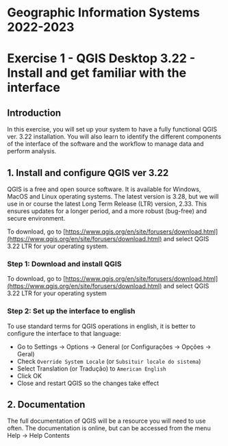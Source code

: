 # Geographic Information Systems 2022-2023

# Exercise 1 - QGIS Desktop 3.22  - Install and get familiar with the interface

## Introduction

In this exercise, you will set up your system to have a fully functional QGIS ver. 3.22 installation.
You will also learn to identify the different components of the interface of the software and the workflow 
to manage data and perform analysis.

## 1. Install and configure QGIS ver 3.22

QGIS is a free and open source software. It is available for Windows, MacOS and Linux operating systems. 
The latest version is 3.28, but we will use in or course the latest Long Term Release (LTR) version, 2.33. This ensures 
updates for a longer period, and a more robust (bug-free) and secure environment.

To download, go to [https://www.qgis.org/en/site/forusers/download.html](https://www.qgis.org/en/site/forusers/download.html)
and select QGIS 3.22 LTR for your operating system.

### **Step 1: Download and install QGIS**

To download, go to [https://www.qgis.org/en/site/forusers/download.html](https://www.qgis.org/en/site/forusers/download.html)
and select QGIS 3.22 LTR for your operating system

### **Step 2: Set up the interface to english**

To use standard terms for QGIS operations in english, it is better to configure the interface to that language:
- Go to Settings → Options → General (or Configurações → Opções → Geral)
- Check `Override System Locale` (or `Subsituir locale do sistema`)
- Select Translation (or Tradução) to `American English`
- Click OK
- Close and restart QGIS so the changes take effect

## 2. Documentation

The full documentation of QGIS will be a resource you will need to use often. The documentation is online, but can be
accessed from the menu Help → Help Contents
